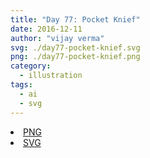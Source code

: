 ```yaml
---
title: "Day 77: Pocket Knief"
date: 2016-12-11
author: "vijay verma"
svg: ./day77-pocket-knief.svg
png: ./day77-pocket-knief.png
category:
  - illustration
tags:
  - ai
  - svg
---
```

<li><a href="./day77-pocket-knief.png" download className="btn-png">PNG</a></li>
<li><a href="./day77-pocket-knief.svg" download className="btn-svg">SVG</a></li>
